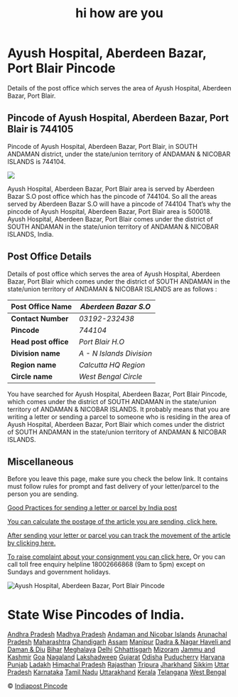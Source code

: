 ﻿---
title: ' hi how are you'
description: ''
sidebar: 'docs'
prev: '/docs/installation/'
next: '/docs/settings/'
---


# Ayush Hospital, Aberdeen Bazar, Port Blair Pincode
Details of the post office which serves the area of Ayush Hospital, Aberdeen Bazar, Port Blair.

## Pincode of Ayush Hospital, Aberdeen Bazar, Port Blair is 744105

Pincode of Ayush Hospital, Aberdeen Bazar, Port Blair, in SOUTH ANDAMAN district, under the state/union territory of ANDAMAN & NICOBAR ISLANDS is 744104.

<a href="https://www.amazon.in/tryprime?tag=yy0b-21"><img src="https://indiapostpincode.in/images/amazon-prime.jpg" /></a>

Ayush Hospital, Aberdeen Bazar, Port Blair area is served by Aberdeen Bazar S.O post office which has the pincode of 744104. So all the areas served by Aberdeen Bazar S.O will have a pincode of 744104 That’s why the pincode of Ayush Hospital, Aberdeen Bazar, Port Blair area is 500018. Ayush Hospital, Aberdeen Bazar, Port Blair comes under the district of SOUTH ANDAMAN in the state/union territory of ANDAMAN & NICOBAR ISLANDS, India.

## Post Office Details

Details of post office which serves the area of Ayush Hospital, Aberdeen Bazar, Port Blair which comes under the district of SOUTH ANDAMAN in the state/union territory of ANDAMAN & NICOBAR ISLANDS are as follows :

|**Post Office Name** | _Aberdeen Bazar S.O_|
|--|--|
| **Contact Number** | _03192-232438_ |
|**Pincode**|_744104_|
| **Head post office** | _Port Blair H.O_ |
|**Division name**|_A - N Islands_ _Division_|
|**Region name**|_Calcutta HQ_ _Region_|
|**Circle name**|_West Bengal_ _Circle_|



You have searched for Ayush Hospital, Aberdeen Bazar, Port Blair Pincode, which comes under the district of SOUTH ANDAMAN in the state/union territory of ANDAMAN & NICOBAR ISLANDS. It probably means that you are writing a letter or sending a parcel to someone who is residing in the area of Ayush Hospital, Aberdeen Bazar, Port Blair which comes under the district of SOUTH ANDAMAN in the state/union territory of ANDAMAN & NICOBAR ISLANDS.

## Miscellaneous

Before you leave this page, make sure you check the below link. It contains must follow rules for prompt and fast delivery of your letter/parcel to the person you are sending.

[ Good Practices for sending a letter or parcel by India post ](https://indiapostpincode.in)

<a  href="https://www.indiapost.gov.in/VAS/Pages/calculatePostage.aspx">You can calculate the postage of the article you are sending, click here.</a>

<a href="https://www.indiapost.gov.in/_layouts/15/DOP.Portal.Tracking/TrackConsignment.aspx">After sending your letter or parcel you can track the movement of the article by clicking here. </a>

<a  href="https://www.indiapost.gov.in/VAS/Pages/complaintregistration.aspx">To raise complaint about your consignment you can click here.</a> Or you can call toll free enquiry helpline 18002666868 (9am to 5pm) except on Sundays and government holidays.

![Ayush Hospital, Aberdeen Bazar, Port Blair Pincode](https://indiapostpincode.in/images/indiapost-pincode-300x159.png "Ayush Hospital, Aberdeen Bazar, Port Blair Pincode")

# State Wise Pincodes of India.

[Andhra Pradesh](https://indiapostpincode.in/andhra-pradesh/andhra-pradesh.html)	[Madhya Pradesh](https://indiapostpincode.in/madhya-pradesh/madhya-pradesh.html)	[Andaman and Nicobar Islands](https://indiapostpincode.in/andaman-nicobar/andaman-nicobar.html)
[Arunachal Pradesh](https://indiapostpincode.in/arunachal-pradesh/arunachal-pradesh.html)	[Maharashtra](https://indiapostpincode.in/maharastra/maharastra.html)	[Chandigarh](https://indiapostpincode.in/chandigarh/chandigarh.html)
[Assam](https://indiapostpincode.in/assam/assam.html)	[Manipur](https://indiapostpincode.in/manipur/manipur.html)	[Dadra & Nagar Haveli and Daman & Diu](https://indiapostpincode.in/dadra-nagar-haveli-daman-diu/dadra-nagar-haveli-daman-diu.html)
[Bihar](https://indiapostpincode.in/bihar/bihar.html)	[Meghalaya](https://indiapostpincode.in/meghalaya/meghalaya.html)	[Delhi](https://indiapostpincode.in/delhi/delhi.html)
[Chhattisgarh](https://indiapostpincode.in/chattisgarh/chattisgarh.html)	[Mizoram](https://indiapostpincode.in/mizoram/mizoram.html)	[Jammu and Kashmir](https://indiapostpincode.in/jammu-kashmir/jammu-kashmir.html)
[Goa](https://indiapostpincode.in/goa/goa.html)	[Nagaland](https://indiapostpincode.in/nagaland/nagaland.html)	[Lakshadweep](https://indiapostpincode.in/lakshadweep/lakshadweep.html)
[Gujarat](https://indiapostpincode.in/gujarat/gujarat.html)	[Odisha](https://indiapostpincode.in/odisha/odisha.html)	[Puducherry](https://indiapostpincode.in/puducherry/puducherry.html)
[Haryana](https://indiapostpincode.in/haryana/haryana.html)	[Punjab](https://indiapostpincode.in/punjab/punjab.html)	[Ladakh](https://indiapostpincode.in/ladakh/ladakh.html)
[Himachal Pradesh](https://indiapostpincode.in/himachal-pradesh/himachal-pradesh.html)	[Rajasthan](https://indiapostpincode.in/rajasthan/rajasthan.html)	[Tripura](https://indiapostpincode.in/tripura/tripura.html)
[Jharkhand](https://indiapostpincode.in/jharkhand/jharkhand.html)	[Sikkim](https://indiapostpincode.in/sikkim/sikkim.html)	[Uttar Pradesh](https://indiapostpincode.in/uttar-pradesh/uttar-pradesh.html)
[Karnataka](https://indiapostpincode.in/karnataka/karnataka.html)	[Tamil Nadu](https://indiapostpincode.in/tamilnadu/tamilnadu.html)	[Uttarakhand](https://indiapostpincode.in/uttarakhand/uttarakhand.html)
[Kerala](https://indiapostpincode.in/kerala/kerala.html)	[Telangana](https://indiapostpincode.in/telangana/telangana.html)	[West Bengal](https://indiapostpincode.in/west-bengal/west-bengal.html)

© [Indiapost Pincode](https://indiapostpincode.in)

